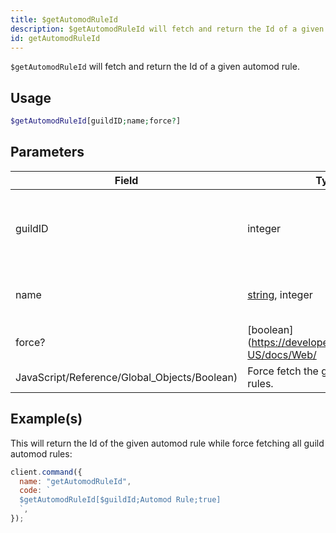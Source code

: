 ```yaml
---
title: $getAutomodRuleId
description: $getAutomodRuleId will fetch and return the Id of a given automod rule.
id: getAutomodRuleId
---
```


`$getAutomodRuleId` will fetch and return the Id of a given automod rule.

## Usage

```php
$getAutomodRuleId[guildID;name;force?]
```

## Parameters

| Field                                        | Type                                                                                                       | Description                                           | Required |
| -------------------------------------------- | ---------------------------------------------------------------------------------------------------------- | ----------------------------------------------------- | :------: |
| guildID                                      | integer                                                                                                    | The ID of the guild where the automod rule exists in. |   true   |
| name                                         | [string](https://developer.mozilla.org/en-US/docs/Web/JavaScript/Reference/Global_Objects/String), integer | The name or ID of the automod rule.                   |   true   |
| force?                                       | [boolean](https://developer.mozilla.org/en-US/docs/Web/                                                    |
| JavaScript/Reference/Global_Objects/Boolean) | Force fetch the guild's automod rules.                                                                     | false                                                 |

## Example(s)

This will return the Id of the given automod rule while force fetching all guild automod rules:

```javascript
client.command({
  name: "getAutomodRuleId",
  code: `
  $getAutomodRuleId[$guildId;Automod Rule;true]
  `,
});
```
